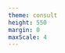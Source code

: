 ```yaml
---
theme: consult
height: 550
margin: 0
maxScale: 4
---
```

<!-- slide template="[[gym-rest]]" -->

<audio data-autoplay src="/dist/sounds/Sascha5.mp3"/>

::: title
## Rest
:::

::: instruction

![](https://c.tenor.com/FxCJGKCeVBIAAAAC/take-a-break-break.gif)<!-- element style="width:500px;object-fit:contain" -->

:::

